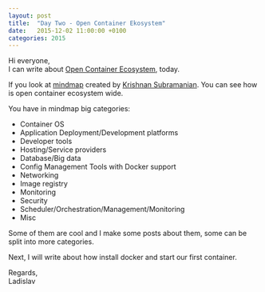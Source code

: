 ```yaml
---
layout: post
title:  "Day Two - Open Container Ekosystem"
date:   2015-12-02 11:00:00 +0100
categories: 2015
---
```


Hi everyone,<br>
 I can write about [Open Container Ecosystem](https://www.mindmeister.com/389671722/open-container-ecosystem-formerly-docker-ecosystem), today.

If you look at [mindmap](https://www.mindmeister.com/389671722/open-container-ecosystem-formerly-docker-ecosystem) created by [Krishnan Subramanian](http://krishworld.com/). You can see how is open container ecosystem wide.

You have in mindmap big categories:

- Container OS
- Application Deployment/Development platforms
- Developer tools
- Hosting/Service providers
- Database/Big data
- Config Management Tools with Docker support
- Networking
- Image registry
- Monitoring
- Security
- Scheduler/Orchestration/Management/Monitoring
- Misc

Some of them are cool and I make some posts about them, some can be split into more categories.

Next, I will write about how install docker and start our first container.

Regards,<br>
Ladislav
